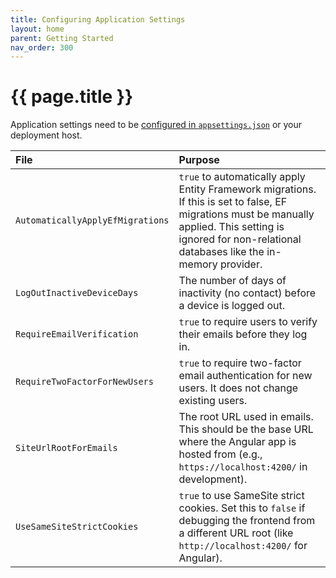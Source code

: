 ```yaml
---
title: Configuring Application Settings
layout: home
parent: Getting Started
nav_order: 300
---
```


# {{ page.title }}

Application settings need to be [configured in `appsettings.json`](./application-configuration) or your deployment host.

| File                             | Purpose                                                                                                                                                                                                       |
| :------------------------------- | :------------------------------------------------------------------------------------------------------------------------------------------------------------------------------------------------------------ |
| `AutomaticallyApplyEfMigrations` | `true` to automatically apply Entity Framework migrations. If this is set to false, EF migrations must be manually applied. This setting is ignored for non-relational databases like the in-memory provider. |
| `LogOutInactiveDeviceDays`       | The number of days of inactivity (no contact) before a device is logged out.                                                                                                                                  |
| `RequireEmailVerification`       | `true` to require users to verify their emails before they log in.                                                                                                                                            |
| `RequireTwoFactorForNewUsers`    | `true` to require two-factor email authentication for new users. It does not change existing users.                                                                                                           |
| `SiteUrlRootForEmails`           | The root URL used in emails. This should be the base URL where the Angular app is hosted from (e.g., `https://localhost:4200/` in development).                                                               |
| `UseSameSiteStrictCookies`       | `true` to use SameSite strict cookies. Set this to `false` if debugging the frontend from a different URL root (like `http://localhost:4200/` for Angular).                                                  |
